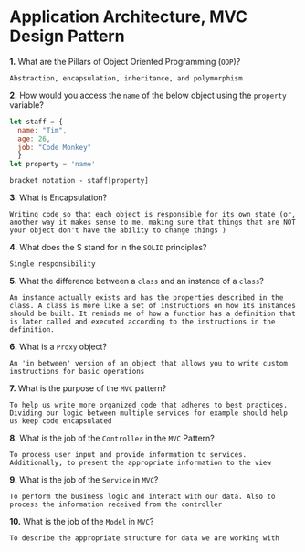 # Application Architecture, MVC Design Pattern

**1.** What are the Pillars of Object Oriented Programming (`OOP`)?
<!-- enter you answer in the space below -->
```
Abstraction, encapsulation, inheritance, and polymorphism
```
**2.** How would you access the `name` of the below object using the `property` variable?
```js
let staff = {
  name: "Tim",
  age: 26,
  job: "Code Monkey"
  }
let property = 'name'
```
<!-- enter you answer in the space below -->
```
bracket notation - staff[property]
```
**3.** What is Encapsulation?
<!-- enter you answer in the space below -->
```
Writing code so that each object is responsible for its own state (or, another way it makes sense to me, making sure that things that are NOT your object don't have the ability to change things )
```
**4.** What does the S stand for in the `SOLID` principles?
<!-- enter you answer in the space below -->
```
Single responsibility
```
**5.** What the difference between a `class` and an instance of a `class`?
<!-- enter you answer in the space below -->
```
An instance actually exists and has the properties described in the class. A class is more like a set of instructions on how its instances should be built. It reminds me of how a function has a definition that is later called and executed according to the instructions in the definition.
```
**6.** What is a `Proxy` object?
<!-- enter you answer in the space below -->
```
An 'in between' version of an object that allows you to write custom instructions for basic operations
```

**7.** What is the purpose of the `MVC` pattern?
<!-- enter you answer in the space below -->
```
To help us write more organized code that adheres to best practices. Dividing our logic between multiple services for example should help us keep code encapsulated
```
**8.** What is the job of the `Controller` in the `MVC` Pattern?
<!-- enter you answer in the space below -->
```
To process user input and provide information to services. Additionally, to present the appropriate information to the view
```

**9.** What is the job of the `Service` in `MVC`?
<!-- enter you answer in the space below -->
```
To perform the business logic and interact with our data. Also to process the information received from the controller 
```
**10.** What is the job of the `Model` in `MVC`?
<!-- enter you answer in the space below -->
```
To describe the appropriate structure for data we are working with
```
